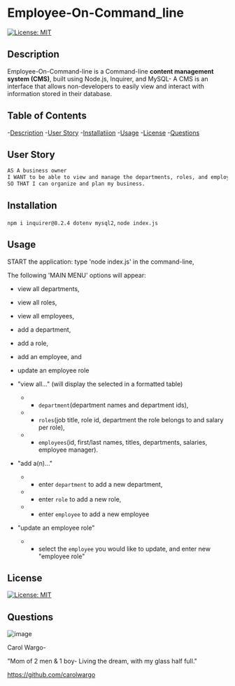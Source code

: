 # Employee-On-Command_line

[![License: MIT](https://img.shields.io/badge/License-MIT-yellow.svg)](https://opensource.org/licenses/MIT)

## Description

Employee-On-Command-line is a Command-line **content management system (CMS)**, built using Node.js, Inquirer, and MySQL- A CMS is an interface that allows non-developers to easily view and interact with information stored in their database. 

## Table of Contents

-[Description](#description)
-[User Story](#user-story)
-[Installatiion](#installation)
-[Usage](#usage)
-[License](#license)
-[Questions](#questions)

## User Story

```md
AS A business owner
I WANT to be able to view and manage the departments, roles, and employees in my company
SO THAT I can organize and plan my business.
```
## Installation

 `npm i inquirer@8.2.4 dotenv mysql2`,
 `node index.js`

## Usage

START the application: type 'node index.js' in the command-line,

The following 'MAIN MENU' options will appear: 
* view all departments, 
* view all roles, 
* view all employees,
* add a department, 
* add a role,
* add an employee, and 
* update an employee role

* "view all..." (will display the selected in a formatted table)
    * * `department`(department names and department ids),
    * * `roles`(job title, role id, department the role belongs to and salary per role),
    * * `employees`(id, first/last names, titles, departments, salaries, employee manager).

* "add a(n)..." 
    * * enter `department` to add a new department,
    * * enter `role` to add a new role,
    * * enter `employee` to add a new employee

* "update an employee role" 
    * * select the `employee` you would like to update, and enter new "employee role"

## License

[![License: MIT](https://img.shields.io/badge/License-MIT-yellow.svg)](https://opensource.org/licenses/MIT)

## Questions

![image](https://user-images.githubusercontent.com/84477950/243474429-ab5f177d-0f73-41ba-b9ec-22e05087cec8.png) 

Carol Wargo- 

"Mom of 2 men & 1 boy- Living the dream, with my glass half full." 

https://github.com/carolwargo